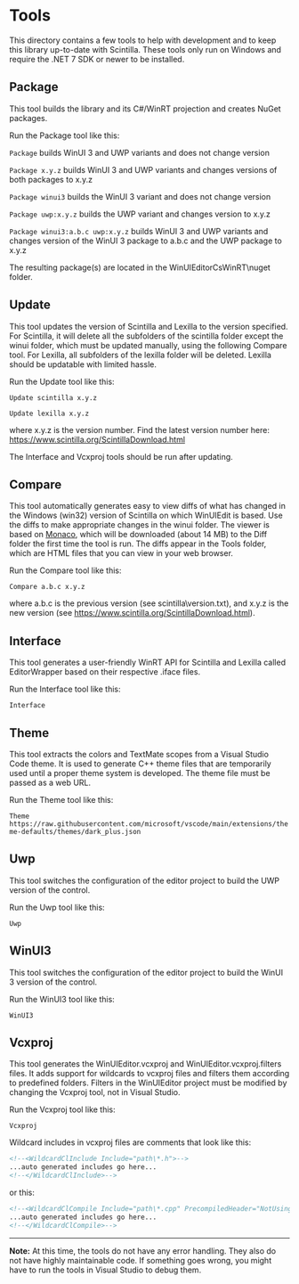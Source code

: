# Tools

This directory contains a few tools to help with development and to keep this library up-to-date with Scintilla.
These tools only run on Windows and require the .NET 7 SDK or newer to be installed.

## Package
This tool builds the library and its C#/WinRT projection and creates NuGet packages.

Run the Package tool like this:

`Package` builds WinUI 3 and UWP variants and does not change version

`Package x.y.z` builds WinUI 3 and UWP variants and changes versions of both packages to x.y.z

`Package winui3` builds the WinUI 3 variant and does not change version

`Package uwp:x.y.z` builds the UWP variant and changes version to x.y.z

`Package winui3:a.b.c uwp:x.y.z` builds WinUI 3 and UWP variants and changes version of the WinUI 3 package to a.b.c and the UWP package to x.y.z

The resulting package(s) are located in the WinUIEditorCsWinRT\nuget folder.

## Update
This tool updates the version of Scintilla and Lexilla to the version specified.
For Scintilla, it will delete all the subfolders of the scintilla folder except the winui folder, which must
be updated manually, using the following Compare tool. For Lexilla, all subfolders of the lexilla folder
will be deleted. Lexilla should be updatable with limited hassle.

Run the Update tool like this:

`Update scintilla x.y.z`

`Update lexilla x.y.z`

where x.y.z is the version number. Find the latest version number here: https://www.scintilla.org/ScintillaDownload.html

The Interface and Vcxproj tools should be run after updating.

## Compare
This tool automatically generates easy to view diffs of what has changed in the Windows (win32) version
of Scintilla on which WinUIEdit is based. Use the diffs to make appropriate changes in the winui folder. The viewer is based on [Monaco](https://microsoft.github.io/monaco-editor/), which will be downloaded (about 14 MB) to the Diff folder the first time the tool is run. The diffs appear in the Tools folder, which are HTML files that you can view in your web browser.

Run the Compare tool like this:

`Compare a.b.c x.y.z`

where a.b.c is the previous version (see scintilla\version.txt), and x.y.z is the new version (see https://www.scintilla.org/ScintillaDownload.html).

## Interface
This tool generates a user-friendly WinRT API for Scintilla and Lexilla
called EditorWrapper based on their respective .iface files.

Run the Interface tool like this:

`Interface`

## Theme
This tool extracts the colors and TextMate scopes from a Visual Studio Code theme.
It is used to generate C++ theme files that are temporarily used until a proper theme
system is developed. The theme file must be passed as a web URL.

Run the Theme tool like this:

`Theme https://raw.githubusercontent.com/microsoft/vscode/main/extensions/theme-defaults/themes/dark_plus.json`

## Uwp
This tool switches the configuration of the editor project to build the UWP
version of the control.

Run the Uwp tool like this:

`Uwp`

## WinUI3
This tool switches the configuration of the editor project to build the WinUI 3
version of the control.

Run the WinUI3 tool like this:

`WinUI3`

## Vcxproj
This tool generates the WinUIEditor.vcxproj and WinUIEditor.vcxproj.filters files.
It adds support for wildcards to vcxproj files and filters them according to predefined folders.
Filters in the WinUIEditor project must be modified by changing the Vcxproj tool, not in Visual Studio.

Run the Vcxproj tool like this:

`Vcxproj`

Wildcard includes in vcxproj files are comments that look like this:

```xml
<!--<WildcardClInclude Include="path\*.h">-->
...auto generated includes go here...
<!--</WildcardClInclude>-->
```

or this:

```xml
<!--<WildcardClCompile Include="path\*.cpp" PrecompiledHeader="NotUsing">-->
...auto generated includes go here...
<!--</WildcardClCompile>-->
```

----
**Note:** At this time, the tools do not have any error handling. They also do not have highly maintainable code. If something goes wrong, you might have to run the tools in Visual Studio to debug them.
